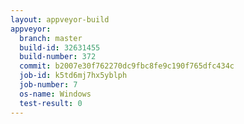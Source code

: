 ```yaml
---
layout: appveyor-build
appveyor:
  branch: master
  build-id: 32631455
  build-number: 372
  commit: b2007e30f762270dc9fbc8fe9c190f765dfc434c
  job-id: k5td6mj7hx5yblph
  job-number: 7
  os-name: Windows
  test-result: 0
---
```

